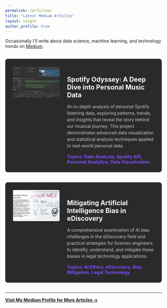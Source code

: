 ```yaml
---
permalink: /articles/
title: "Latest Medium Articles"
layout: single
author_profile: true
---
```


<style>
.articles-grid {
  display: grid;
  gap: 2rem;
  margin: 2rem 0;
}
.article-card {
  display: flex;
  gap: 1.5rem;
  border: 1px solid #444;
  border-radius: 8px;
  padding: 1.5rem;
  background: #2a2a2a;
  transition: transform 0.3s ease, box-shadow 0.3s ease;
}
.article-card:hover {
  transform: translateY(-3px);
  box-shadow: 0 6px 12px rgba(0,0,0,0.3);
}
.article-image {
  width: 150px;
  height: 100px;
  object-fit: cover;
  border-radius: 4px;
  background: linear-gradient(45deg, #333, #555);
  flex-shrink: 0;
}
.article-content {
  flex: 1;
}
.article-title {
  color: #fff;
  margin-bottom: 0.5rem;
  font-size: 1.3rem;
  font-weight: bold;
}
.article-title a {
  color: #fff;
  text-decoration: none;
}
.article-title a:hover {
  color: #7c4dff;
}
.article-excerpt {
  color: #ccc;
  line-height: 1.5;
  margin-bottom: 1rem;
}
.article-topics {
  color: #7c4dff;
  font-size: 0.9rem;
  font-weight: bold;
}
</style>

Occasionally I'll write about data science, machine learning, and technology trends on [Medium](https://groundcontrolcharles.medium.com/).

<div class="articles-grid">
  <div class="article-card">
    <img src="/assets/images/article-spotify.jpg" alt="Spotify Odyssey" class="article-image">
    <div class="article-content">
      <h3 class="article-title">
        <a href="https://groundcontrolcharles.medium.com/spotify-odyssey-69362a837ed4" target="_blank">
          Spotify Odyssey: A Deep Dive into Personal Music Data
        </a>
      </h3>
      <p class="article-excerpt">
        An in-depth analysis of personal Spotify listening data, exploring patterns, trends, and insights that reveal the story behind our musical journey. This project demonstrates advanced data visualization and statistical analysis techniques applied to real-world personal data.
      </p>
      <div class="article-topics">Topics: Data Analysis, Spotify API, Personal Analytics, Data Visualization</div>
    </div>
  </div>

  <div class="article-card">
    <img src="/assets/images/article-bias.jpg" alt="AI Bias in eDiscovery" class="article-image">
    <div class="article-content">
      <h3 class="article-title">
        <a href="https://groundcontrolcharles.medium.com/mitigating-artificial-intelligence-bias-in-ediscovery-4038ddd2b313" target="_blank">
          Mitigating Artificial Intelligence Bias in eDiscovery
        </a>
      </h3>
      <p class="article-excerpt">
        A comprehensive examination of AI bias challenges in the eDiscovery field and practical strategies for forensic engineers to identify, understand, and mitigate these biases in legal technology applications.
      </p>
      <div class="article-topics">Topics: AI Ethics, eDiscovery, Bias Mitigation, Legal Technology</div>
    </div>
  </div>
</div>

---

**[Visit My Medium Profile for More Articles →](https://groundcontrolcharles.medium.com/)**

